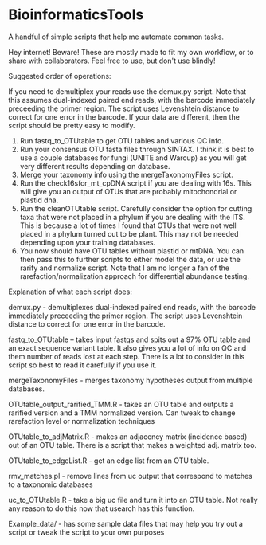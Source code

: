 # BioinformaticsTools

A handful of simple scripts that help me automate common tasks.

Hey internet! Beware! These are mostly made to fit my own workflow, or to share
with collaborators. Feel free to use, but don't use blindly!

Suggested order of operations:

If you need to demultiplex your reads use the demux.py script. Note that this assumes dual-indexed paired end reads, with the barcode immediately preceeding the primer region. The script uses Levenshtein distance to correct for one error in the barcode. If your data are different, then the script should be pretty easy to modify. 

1. Run fastq_to_OTUtable to get OTU tables and various QC info.
2. Run your consensus OTU fasta files through SINTAX. I think it is best to use a
couple databases for fungi (UNITE and Warcup) as you will get very different
results depending on database.
3. Merge your taxonomy info using the mergeTaxonomyFiles script.
4. Run the check16sfor_mt_cpDNA script if you are dealing with 16s. This will
give you an output of OTUs that are probably mitochondrial or plastid dna.
5. Run the cleanOTUtable script. Carefully consider the option for
cutting taxa that were not placed in a phylum if you are dealing with the ITS.
This is because a lot of times I found that OTUs that were not well placed in a
phylum turned out to be plant. This may not be needed depending upon your training databases. 
6. You now should have OTU tables without plastid or mtDNA. You can then pass
this to further scripts to either model the data, or use the rarify and normalize
script. Note that I am no longer a fan of the rarefaction/normalization approach
for differential abundance testing.

Explanation of what each script does:

demux.py - demultiplexes dual-indexed paired end reads, with the barcode immediately preceeding the primer region. The script uses Levenshtein distance to correct for one error in the barcode.

fastq_to_OTUtable – takes input fastqs and spits out a 97% OTU table and an
exact sequence variant table. It also gives you a lot of info on QC and them
number of reads lost at each step. There is a lot to consider in this script
so best to read it carefully if you use it.

mergeTaxonomyFiles - merges taxonomy hypotheses output from multiple databases.

OTUtable_output_rarified_TMM.R - takes an OTU table and outputs a rarified
version and a TMM normalized version. Can tweak to change rarefaction level
or normalization techniques

OTUtable_to_adjMatrix.R - makes an adjacency matrix (incidence based) out of an
OTU table. There is a script that makes a weighted adj. matrix too.

OTUtable_to_edgeList.R - get an edge list from an OTU table.

rmv_matches.pl - remove lines from uc output that correspond to matches to a
 taxonomic databases

uc_to_OTUtable.R - take a big uc file and turn it into an OTU table.
Not really any reason to do this now that usearch has this function.

Example_data/ - has some sample data files that may help you try out a script or
tweak the script to your own purposes

